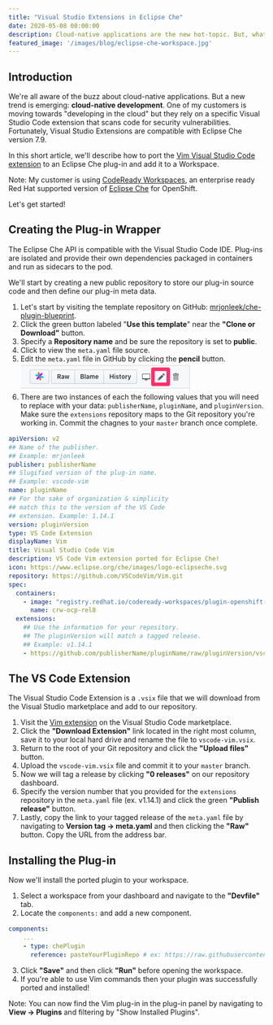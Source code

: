 ```yaml
---
title: "Visual Studio Extensions in Eclipse Che"
date: 2020-05-08 00:00:00
description: Cloud-native applications are the new hot-topic. But, what about cloud-native development? One of my clients moving towards "developing in the cloud" using CodeReady Workspaces, Red Hat's productized version of Eclipse Che, and they needed a Visual Studio Code extension. Here's how we got it working for them.
featured_image: '/images/blog/eclipse-che-workspace.jpg'
---
```


## Introduction

We're all aware of the buzz about cloud-native applications. But a new trend is emerging: **cloud-native development**. One of my customers is moving towards "developing in the cloud" but they rely on a specific Visual Studio Code extension that scans code for security vulnerabilities. Fortunately, Visual Studio Extensions are compatible with Eclipse Che version 7.9.

In this short article, we'll describe how to port the [Vim Visual Studio Code extension][1] to an Eclipse Che plug-in and add it to a Workspace.

Note: My customer is using [CodeReady Workspaces][2], an enterprise ready Red Hat supported version of [Eclipse Che][3] for OpenShift.

Let's get started!

## Creating the Plug-in Wrapper

The Eclipse Che API is compatible with the Visual Studio Code IDE. Plug-ins are isolated and provide their own dependencies packaged in containers and run as sidecars to the pod.

We'll start by creating a new public repository to store our plug-in source code and then define our plug-in meta data.

1.  Let's start by visiting the template repository on GitHub: [mrjonleek/che-plugin-blueprint][4].
2.  Click the green button labeled "**Use this template**" near the **"Clone or Download"** button.
3.  Specify a **Repository name** and be sure the repository is set to **public**.
4.  Click to view the `meta.yaml` file source.
5.  Edit the `meta.yaml` file in GitHub by clicking the **pencil** button. ![git-edit](/images/blog/git-edit.png)
6.  There are two instances of each the following values that you will need to replace with your data: `publisherName`, `pluginName`, and `pluginVersion`. Make sure the `extensions` repository maps to the Git repository you're working in. Commit the chagnes to your `master` branch once complete.

```yaml
apiVersion: v2
## Name of the publisher.
## Example: mrjonleek
publisher: publisherName
## Slugified version of the plug-in name.
## Example: vscode-vim
name: pluginName
## For the sake of organization & simplicity
## match this to the version of the VS Code
## extension. Example: 1.14.1
version: pluginVersion
type: VS Code Extension
displayName: Vim
title: Visual Studio Code Vim
description: VS Code Vim extension ported for Eclipse Che!
icon: https://www.eclipse.org/che/images/logo-eclipseche.svg
repository: https://github.com/VSCodeVim/Vim.git
spec:
  containers:
    - image: "registry.redhat.io/codeready-workspaces/plugin-openshift-rhel8"
      name: crw-ocp-rel8
  extensions:
    ## Use the information for your repository.
    ## The pluginVersion will match a tagged release.
    ## Example: v1.14.1
    - https://github.com/publisherName/pluginName/raw/pluginVersion/vscode-vim.vsix
```

## The VS Code Extension

The Visual Studio Code Extension is a `.vsix` file that we will download from the Visual Studio marketplace and add to our repository.

1.  Visit the [Vim extension][5] on the Visual Studio Code marketplace.
2.  Click the **"Download Extension"** link located in the right most column, save it to your local hard drive and rename the file to `vscode-vim.vsix`.
3.  Return to the root of your Git repository and click the **"Upload files"** button.
4.  Upload the `vscode-vim.vsix` file and commit it to your `master` branch.
5.  Now we will tag a release by clicking **"0 releases"** on our repository dashboard.
6.  Specify the version number that you provided for the `extensions` repository in the `meta.yaml` file (ex. v1.14.1) and click the green **"Publish release"** button.
7.  Lastly, copy the link to your tagged release of the `meta.yaml` file by navigating to **Version tag → meta.yaml** and then clicking the **"Raw"** button. Copy the URL from the address bar.

## Installing the Plug-in

Now we'll install the ported plugin to your workspace.

1.  Select a workspace from your dashboard and navigate to the **"Devfile"** tab.
2.  Locate the `components:` and add a new component.

```yaml
components:
    ...
    - type: chePlugin
      reference: pasteYourPluginRepo # ex: https://raw.githubusercontent.com/readyhat/che-plugin-vim/v1.14.1/meta.yaml
```
3.  Click **"Save"** and then click **"Run"** before opening the workspace.
4.  If you're able to use Vim commands then your plugin was successfully ported and installed!

Note: You can now find the Vim plug-in in the plug-in panel by navigating to **View → Plugins** and filtering by "Show Installed Plugins".

[1]: https://marketplace.visualstudio.com/items?itemName=vscodevim.vim
[2]: https://www.redhat.com/en/technologies/jboss-middleware/codeready-workspaces
[3]: https://www.eclipse.org/che/
[4]: https://github.com/mrjonleek/che-plugin-blueprint
[5]: https://marketplace.visualstudio.com/items?itemName=vscodevim.vim

